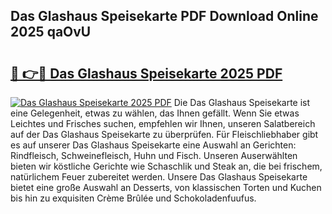 ## Das Glashaus Speisekarte PDF Download Online 2025 qaOvU

# <h2><a href="http://gcb41y.nevu.top/?p=Das+Glashaus+Speisekarte">🔗 👉🔴 Das Glashaus Speisekarte 2025 PDF</a></h2>

[![Das Glashaus Speisekarte 2025 PDF](https://i.imgur.com/dBaPXMq.png)](http://gcb41y.nevu.top/?p=Das+Glashaus+Speisekarte)
Die Das Glashaus Speisekarte ist eine Gelegenheit, etwas zu wählen, das Ihnen gefällt. Wenn Sie etwas Leichtes und Frisches suchen, empfehlen wir Ihnen, unseren Salatbereich auf der Das Glashaus Speisekarte zu überprüfen. Für Fleischliebhaber gibt es auf unserer Das Glashaus Speisekarte eine Auswahl an Gerichten: Rindfleisch, Schweinefleisch, Huhn und Fisch. Unseren Auserwählten bieten wir köstliche Gerichte wie Schaschlik und Steak an, die bei frischem, natürlichem Feuer zubereitet werden. Unsere Das Glashaus Speisekarte bietet eine große Auswahl an Desserts, von klassischen Torten und Kuchen bis hin zu exquisiten Crème Brûlée und Schokoladenfuufus.
